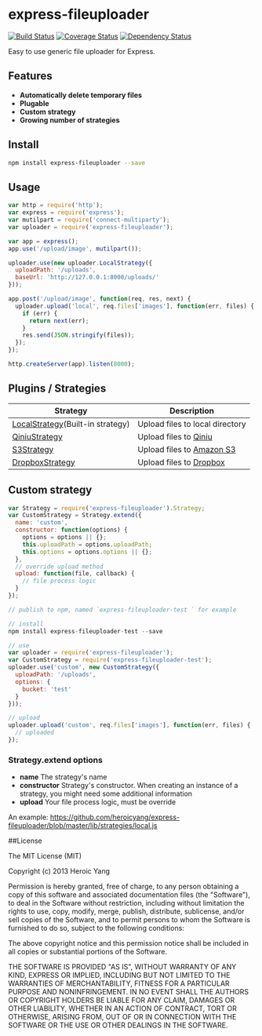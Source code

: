 express-fileuploader
===================

[![Build Status](https://travis-ci.org/heroicyang/express-fileuploader.png)](https://travis-ci.org/heroicyang/express-fileuploader]) [![Coverage Status](https://coveralls.io/repos/heroicyang/express-fileuploader/badge.png)](https://coveralls.io/r/heroicyang/express-fileuploader)  [![Dependency Status](https://gemnasium.com/heroicyang/express-fileuploader.png)](https://gemnasium.com/heroicyang/express-fileuploader)

Easy to use generic file uploader for Express.

## Features

- **Automatically delete temporary files**
- **Plugable**
- **Custom strategy**
- **Growing number of strategies**

## Install

```bash
npm install express-fileuploader --save
```

## Usage

```javascript
var http = require('http');
var express = require('express');
var mutilpart = require('connect-multiparty');
var uploader = require('express-fileuploader');

var app = express();
app.use('/upload/image', mutilpart());

uploader.use(new uploader.LocalStrategy({
  uploadPath: '/uploads',
  baseUrl: 'http://127.0.0.1:8000/uploads/'
}));

app.post('/upload/image', function(req, res, next) {
  uploader.upload('local', req.files['images'], function(err, files) {
    if (err) {
      return next(err);
    }
    res.send(JSON.stringify(files));
  });
});

http.createServer(app).listen(8000);
```

## Plugins / Strategies

Strategy | Description
--- | ---
[LocalStrategy](https://github.com/heroicyang/express-fileuploader/blob/master/lib/strategies/local.js)(Built-in strategy) | Upload files to local directory
[QiniuStrategy](https://github.com/heroicyang/express-fileuploader-qiniu) | Upload files to [Qiniu](http://www.qiniu.com/)
[S3Strategy](https://github.com/heroicyang/express-fileuploader-s3) | Upload files to [Amazon S3](http://aws.amazon.com/s3/)
[DropboxStrategy](https://github.com/heroicyang/express-fileuploader-dropbox) | Upload files to [Dropbox](https://www.dropbox.com/)

## Custom strategy

```javascript
var Strategy = require('express-fileuploader').Strategy;
var CustomStrategy = Strategy.extend({
  name: 'custom',
  constructor: function(options) {
    options = options || {};
    this.uploadPath = options.uploadPath;
    this.options = options.options || {};
  },
  // override upload method
  upload: function(file, callback) {
    // file process logic
  }
});

// publish to npm, named `express-fileuploader-test ` for example

// install
npm install express-fileuploader-test --save

// use
var uploader = require('express-fileuploader');
var CustomStrategy = require('express-fileuploader-test');
uploader.use('custom', new CustomStrategy({
  uploadPath: '/uploads',
  options: {
    bucket: 'test'
  }
}));

// upload
uploader.upload('custom', req.files['images'], function(err, files) {
  // uploaded
});
```

### Strategy.extend options

- **name** The strategy's name
- **constructor**  Strategy's constructor. When creating an instance of a strategy, you might need some additional information
- **upload** Your file process logic, must be override

An example: https://github.com/heroicyang/express-fileuploader/blob/master/lib/strategies/local.js

##License

The MIT License (MIT)

Copyright (c) 2013 Heroic Yang

Permission is hereby granted, free of charge, to any person obtaining a copy of
this software and associated documentation files (the "Software"), to deal in
the Software without restriction, including without limitation the rights to
use, copy, modify, merge, publish, distribute, sublicense, and/or sell copies of
the Software, and to permit persons to whom the Software is furnished to do so,
subject to the following conditions:

The above copyright notice and this permission notice shall be included in all
copies or substantial portions of the Software.

THE SOFTWARE IS PROVIDED "AS IS", WITHOUT WARRANTY OF ANY KIND, EXPRESS OR
IMPLIED, INCLUDING BUT NOT LIMITED TO THE WARRANTIES OF MERCHANTABILITY, FITNESS
FOR A PARTICULAR PURPOSE AND NONINFRINGEMENT. IN NO EVENT SHALL THE AUTHORS OR
COPYRIGHT HOLDERS BE LIABLE FOR ANY CLAIM, DAMAGES OR OTHER LIABILITY, WHETHER
IN AN ACTION OF CONTRACT, TORT OR OTHERWISE, ARISING FROM, OUT OF OR IN
CONNECTION WITH THE SOFTWARE OR THE USE OR OTHER DEALINGS IN THE SOFTWARE.

